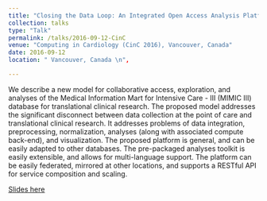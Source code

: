 ```yaml
---
title: "Closing the Data Loop: An Integrated Open Access Analysis Platform for the MIMIC Database"
collection: talks
type: "Talk"
permalink: /talks/2016-09-12-CinC
venue: "Computing in Cardiology (CinC 2016), Vancouver, Canada"
date: 2016-09-12
location: " Vancouver, Canada \n",

---
```


We describe a new model for collaborative access, exploration, and analyses of the Medical Information Mart for Intensive Care - III (MIMIC III) database for translational 
clinical research. The proposed model addresses the significant disconnect between data collection at the point of care and translational clinical research. It addresses 
problems of data integration, preprocessing, normalization, analyses (along with associated compute back-end), and visualization. The proposed platform is general, and can 
be easily adapted to other databases. The pre-packaged analyses toolkit is easily extensible, and allows for multi-language support. The platform can be easily federated, 
mirrored at other locations, and supports a RESTful API for service composition and scaling.

[Slides here](https://adibzaman.github.io/files/Talk_CinC_09_12_16.pptx)
